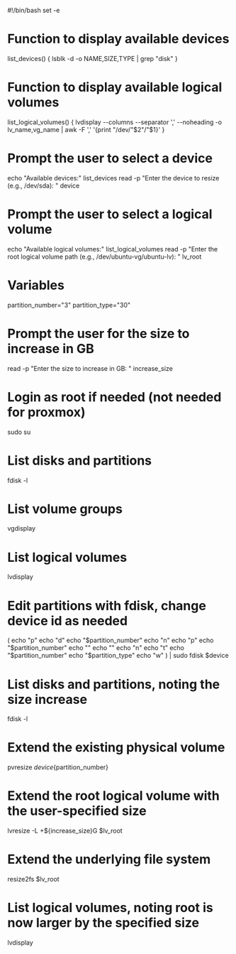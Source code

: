 #!/bin/bash
set -e

# Function to display available devices
list_devices() {
  lsblk -d -o NAME,SIZE,TYPE | grep "disk"
}

# Function to display available logical volumes
list_logical_volumes() {
  lvdisplay --columns --separator ',' --noheading -o lv_name,vg_name | awk -F ',' '{print "/dev/"$2"/"$1}'
}

# Prompt the user to select a device
echo "Available devices:"
list_devices
read -p "Enter the device to resize (e.g., /dev/sda): " device

# Prompt the user to select a logical volume
echo "Available logical volumes:"
list_logical_volumes
read -p "Enter the root logical volume path (e.g., /dev/ubuntu-vg/ubuntu-lv): " lv_root

# Variables
partition_number="3"
partition_type="30"

# Prompt the user for the size to increase in GB
read -p "Enter the size to increase in GB: " increase_size

# Login as root if needed (not needed for proxmox)
sudo su

# List disks and partitions
fdisk -l

# List volume groups
vgdisplay

# List logical volumes
lvdisplay

# Edit partitions with fdisk, change device id as needed
(
echo "p"
echo "d"
echo "$partition_number"
echo "n"
echo "p"
echo "$partition_number"
echo ""
echo ""
echo "n"
echo "t"
echo "$partition_number"
echo "$partition_type"
echo "w"
) | sudo fdisk $device

# List disks and partitions, noting the size increase
fdisk -l

# Extend the existing physical volume
pvresize ${device}${partition_number}

# Extend the root logical volume with the user-specified size
lvresize -L +${increase_size}G $lv_root

# Extend the underlying file system
resize2fs $lv_root

# List logical volumes, noting root is now larger by the specified size
lvdisplay
